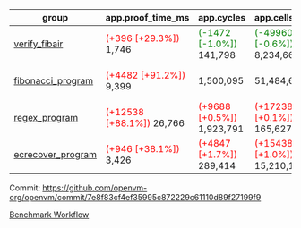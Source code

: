 | group | app.proof_time_ms | app.cycles | app.cells_used | leaf.proof_time_ms | leaf.cycles | leaf.cells_used |
| -- | -- | -- | -- | -- | -- | -- |
| [verify_fibair](https://github.com/openvm-org/openvm/blob/benchmark-results/benchmarks-dispatch/refs/heads/perf/precompute-alpha-pow-acc/verify_fibair-7e8f83cf4ef35995c872229c61110d89f27199f9.md) |<span style='color: red'>(+396 [+29.3%])</span> 1,746 | <span style='color: green'>(-1472 [-1.0%])</span> 141,798 | <span style='color: green'>(-49960 [-0.6%])</span> 8,234,669 |- | - | - |
| [fibonacci_program](https://github.com/openvm-org/openvm/blob/benchmark-results/benchmarks-dispatch/refs/heads/perf/precompute-alpha-pow-acc/fibonacci-7e8f83cf4ef35995c872229c61110d89f27199f9.md) |<span style='color: red'>(+4482 [+91.2%])</span> 9,399 |  1,500,095 |  51,484,646 |<span style='color: red'>(+2375 [+63.8%])</span> 6,098 | <span style='color: red'>(+15677 [+2.6%])</span> 625,808 | <span style='color: green'>(-263131 [-0.8%])</span> 33,138,900 |
| [regex_program](https://github.com/openvm-org/openvm/blob/benchmark-results/benchmarks-dispatch/refs/heads/perf/precompute-alpha-pow-acc/regex-7e8f83cf4ef35995c872229c61110d89f27199f9.md) |<span style='color: red'>(+12538 [+88.1%])</span> 26,766 | <span style='color: red'>(+9688 [+0.5%])</span> 1,923,791 | <span style='color: red'>(+172388 [+0.1%])</span> 165,627,761 |<span style='color: red'>(+7060 [+45.4%])</span> 22,624 | <span style='color: red'>(+38326 [+1.9%])</span> 2,079,424 | <span style='color: green'>(-641943 [-0.4%])</span> 153,523,481 |
| [ecrecover_program](https://github.com/openvm-org/openvm/blob/benchmark-results/benchmarks-dispatch/refs/heads/perf/precompute-alpha-pow-acc/ecrecover-7e8f83cf4ef35995c872229c61110d89f27199f9.md) |<span style='color: red'>(+946 [+38.1%])</span> 3,426 | <span style='color: red'>(+4847 [+1.7%])</span> 289,414 | <span style='color: red'>(+154384 [+1.0%])</span> 15,210,107 |<span style='color: red'>(+5902 [+54.2%])</span> 16,799 | <span style='color: red'>(+53805 [+3.4%])</span> 1,645,392 | <span style='color: red'>(+861471 [+0.7%])</span> 117,847,849 |


Commit: https://github.com/openvm-org/openvm/commit/7e8f83cf4ef35995c872229c61110d89f27199f9

[Benchmark Workflow](https://github.com/openvm-org/openvm/actions/runs/13229711670)
